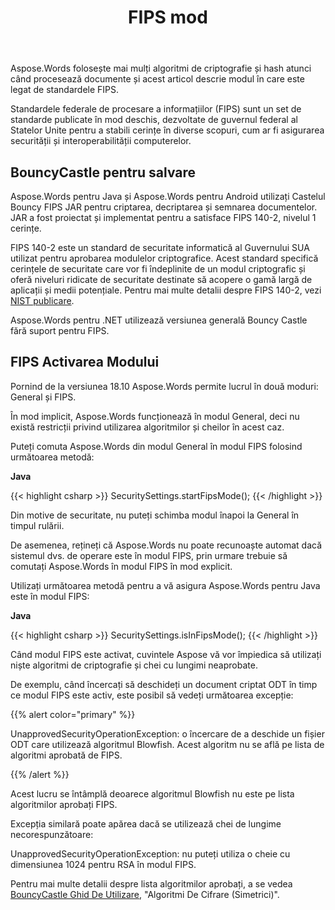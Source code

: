 ﻿---
title: FIPS mod
second_title: Aspose.Words pentru Java
articleTitle: FIPS mod
linktitle: FIPS mod
description: "Aspose.Words pentru Java utilizează mai multe algoritmi de criptografie și hash atunci când procesează documente pentru a respecta standardele FIPS."
type: docs
weight: 80
url: /ro/java/fips-mode/
---

Aspose.Words folosește mai mulți algoritmi de criptografie și hash atunci când procesează documente și acest articol descrie modul în care este legat de standardele FIPS.

Standardele federale de procesare a informațiilor (FIPS) sunt un set de standarde publicate în mod deschis, dezvoltate de guvernul federal al Statelor Unite pentru a stabili cerințe în diverse scopuri, cum ar fi asigurarea securității și interoperabilității computerelor.

## BouncyCastle pentru salvare

Aspose.Words pentru Java și Aspose.Words pentru Android utilizați Castelul Bouncy FIPS JAR pentru criptarea, decriptarea și semnarea documentelor. JAR a fost proiectat și implementat pentru a satisface FIPS 140-2, nivelul 1 cerințe.

FIPS 140-2 este un standard de securitate informatică al Guvernului SUA utilizat pentru aprobarea modulelor criptografice. Acest standard specifică cerințele de securitate care vor fi îndeplinite de un modul criptografic și oferă niveluri ridicate de securitate destinate să acopere o gamă largă de aplicații și medii potențiale. Pentru mai multe detalii despre FIPS 140-2, vezi [NIST publicare](https://www.nist.gov/publications/security-requirements-cryptographic-modules-includes-change-notices-1232002?pub_id=902003).

Aspose.Words pentru .NET utilizează versiunea generală Bouncy Castle fără suport pentru FIPS.

## FIPS Activarea Modului

Pornind de la versiunea 18.10 Aspose.Words permite lucrul în două moduri: General și FIPS.

În mod implicit, Aspose.Words funcționează în modul General, deci nu există restricții privind utilizarea algoritmilor și cheilor în acest caz.

Puteți comuta Aspose.Words din modul General în modul FIPS folosind următoarea metodă:

**Java**

{{< highlight csharp >}}
SecuritySettings.startFipsMode();
{{< /highlight >}}

Din motive de securitate, nu puteți schimba modul înapoi la General în timpul rulării.

De asemenea, rețineți că Aspose.Words nu poate recunoaște automat dacă sistemul dvs. de operare este în modul FIPS, prin urmare trebuie să comutați Aspose.Words în modul FIPS în mod explicit.

Utilizați următoarea metodă pentru a vă asigura Aspose.Words pentru Java este în modul FIPS:

**Java**

{{< highlight csharp >}}
SecuritySettings.isInFipsMode();
{{< /highlight >}}

Când modul FIPS este activat, cuvintele Aspose vă vor împiedica să utilizați niște algoritmi de criptografie și chei cu lungimi neaprobate.

De exemplu, când încercați să deschideți un document criptat ODT în timp ce modul FIPS este activ, este posibil să vedeți următoarea excepție:

{{% alert color="primary" %}}

UnapprovedSecurityOperationException: o încercare de a deschide un fișier ODT care utilizează algoritmul Blowfish. Acest algoritm nu se află pe lista de algoritmi aprobată de FIPS.

{{% /alert %}}

Acest lucru se întâmplă deoarece algoritmul Blowfish nu este pe lista algoritmilor aprobați FIPS.

Excepția similară poate apărea dacă se utilizează chei de lungime necorespunzătoare:

UnapprovedSecurityOperationException: nu puteți utiliza o cheie cu dimensiunea 1024 pentru RSA în modul FIPS.

Pentru mai multe detalii despre lista algoritmilor aprobați, a se vedea [BouncyCastle Ghid De Utilizare](https://downloads.bouncycastle.org/fips-java/docs/BC-FJA-UserGuide-1.0.1.pdf), "Algoritmi De Cifrare (Simetrici)".


